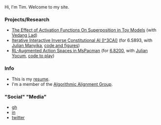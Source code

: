 Hi, I'm Tim. Welcome to my site.

### Projects/Research
- [The Effect of Activation Functions On Superposition in Toy Models](https://deep-learning-mit.github.io/staging/blog/2023/superposition/) (with [Vedang Lad](https://www.vedanglad.com/))
- [Iterative Interactive Inverse Constitutional AI (I^3CAI)](https://tim0120.github.io/files/i3cai.pdf) (for 6.S893, with [Julian Manyika](https://www.linkedin.com/in/julianmanyika444/), [code and figures](https://github.com/jmanyika/interactive-cai))
- [RL-Augmented Action Spaces in MsPacman](https://tim0120.github.io/files/mspacman.pdf) (for [6.8200](https://pulkitag.github.io/6.8200/), with [Julian Yocum](https://twitter.com/julianyocum?lang=en), [code to play](https://github.com/JulianYocum/rl-pacman))

### Info
- This is my [resume](https://tim0120.github.io/files/resume.pdf).
- I'm a member of the [Algorithmic Alignment Group](https://algorithmicalignment.csail.mit.edu/team/).

### "Social" "Media"
- [gh](https://github.com/tim0120)
- [in](https://www.linkedin.com/in/kostolansky/)
- [twitter](https://twitter.com/timksky)
